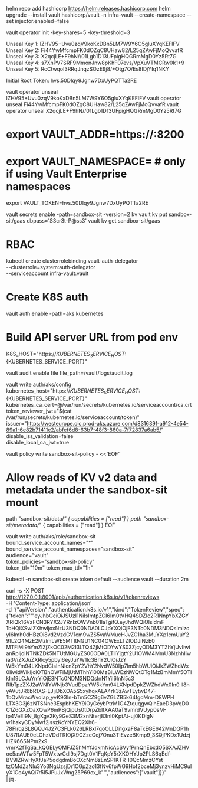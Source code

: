 
helm repo add hashicorp https://helm.releases.hashicorp.com
helm upgrade --install vault hashicorp/vault -n infra-vault --create-namespace --set injector.enabled=false

vault operator init -key-shares=5 -key-threshold=3

Unseal Key 1: lZHV95+Uvu0zqV9koKxDBn5LM7W9Y6O5gluXYqKEFlFV
Unseal Key 2: Fi44YwMfcmpFK0dOZgC8UHaw82/L25qZAwFjMoQvvafR
Unseal Key 3: X2qcjLE+F9hN//01Lgb1D13UFpigHQGRmMgD0Yz5Rt7G
Unseal Key 4: s7XnPV7SRF9MmonJnw8pKhF07evs/VpXuVTMCRw0k1+9
Unseal Key 5: RcCtwqoI3RRqJnqzSOzE9j8/+Otg7Q/Es8IDjYIq1NKY

Initial Root Token: hvs.50DIqy9Jgnw7DxUyPQTTa2RE


vault operator unseal lZHV95+Uvu0zqV9koKxDBn5LM7W9Y6O5gluXYqKEFlFV
vault operator unseal Fi44YwMfcmpFK0dOZgC8UHaw82/L25qZAwFjMoQvvafR
vault operator unseal X2qcjLE+F9hN//01Lgb1D13UFpigHQGRmMgD0Yz5Rt7G

# export VAULT_ADDR=https://<your-vault-address>:8200
# export VAULT_NAMESPACE=<enterprise-namespace>   # only if using Vault Enterprise namespaces
export VAULT_TOKEN=hvs.50DIqy9Jgnw7DxUyPQTTa2RE

vault secrets enable -path=sandbox-sit -version=2 kv
vault kv put sandbox-sit/gaas dbpass='S3cr3t-P@ss3'
vault kv get sandbox-sit/gaas

# RBAC
kubectl create clusterrolebinding vault-auth-delegator \
--clusterrole=system:auth-delegator \
--serviceaccount infra-vault:vault

# Create K8S auth
vault auth enable -path=aks kubernetes

# Build API server URL from pod env
K8S_HOST="https://${KUBERNETES_SERVICE_HOST}:${KUBERNETES_SERVICE_PORT}"



vault audit enable file file_path=/vault/logs/audit.log

vault write auth/aks/config \
kubernetes_host="https://${KUBERNETES_SERVICE_HOST}:${KUBERNETES_SERVICE_PORT}" \
kubernetes_ca_cert=@/var/run/secrets/kubernetes.io/serviceaccount/ca.crt \
token_reviewer_jwt="$(cat /var/run/secrets/kubernetes.io/serviceaccount/token)" \
issuer="https://westeurope.oic.prod-aks.azure.com/d831639f-a912-4e54-89a1-6e82b71411e2/abfef6d8-63b7-48f3-860a-7f72837a6ab5/" \
disable_iss_validation=false \
disable_local_ca_jwt=true


vault policy write sandbox-sit-policy - <<'EOF'
# Allow reads of KV v2 data and metadata under the sandbox-sit mount
path "sandbox-sit/data/*" {
capabilities = ["read"]
}
path "sandbox-sit/metadata/*" {
capabilities = ["read"]
}
EOF

vault write auth/aks/role/sandbox-sit \
bound_service_account_names="*" \
bound_service_account_namespaces="sandbox-sit" \
audience="vault" \
token_policies="sandbox-sit-policy" \
token_ttl="10m" token_max_ttl="1h"



kubectl -n sandbox-sit create token default --audience vault --duration 2m

curl -s -X POST http://127.0.0.1:8001/apis/authentication.k8s.io/v1/tokenreviews \
-H 'Content-Type: application/json' \
-d '{"apiVersion":"authentication.k8s.io/v1","kind":"TokenReview","spec":{"token":"'"eyJhbGciOiJSUzI1NiIsImtpZCI6Im0tVHQ4SDZIc2R1NnpYbXZGYXRlQk16VzFCN3RYX2JYRnIzOWVnb01IaTgifQ.eyJhdWQiOlsidmF
1bHQiXSwiZXhwIjoxNzU3NDQ0NDA0LCJpYXQiOjE3NTc0NDM3NDQsImlzcyI6Imh0dHBzOi8vd2VzdGV1cm9wZS5vaWMucHJvZC1ha3MuYXp1cmUuY29tL2Q4MzE2MzlmLWE5MTItNGU1NC04OWExLTZlODJiNzE0
MTFlMi9hYmZlZjZkOC02M2I3LTQ4ZjMtODYwYS03ZjcyODM3YTZhYjUvIiwianRpIjoiNTNkZDk5NTUtMGUyZS00ODA0LTllYjgtY2U1OWM4MmU3NzhhIiwia3ViZXJuZXRlcy5pbyI6eyJuYW1lc3BhY2UiOiJzY
W5kYm94LXNpdCIsInNlcnZpY2VhY2NvdW50Ijp7Im5hbWUiOiJkZWZhdWx0IiwidWlkIjoiOTBhOWFiMjUtMThhYi00MzBiLWEzNWQtOTg1MzBmMmY5OTlkIn19LCJuYmYiOjE3NTc0NDM3NDQsInN1YiI6InN5c3
RlbTpzZXJ2aWNlYWNjb3VudDpzYW5kYm94LXNpdDpkZWZhdWx0In0.ll8hyAVutJR6bR1XS-EJjiDbXOA5S5xyhqxALA4rk3zAwTLytwD47-1bQvMracWvoIap_yvK9Gln-bTm5CZ9g6vZGLZB5k64fgcMm-D8WPH
LTX3G3j6zNTSNne3EspbhKEY9iOyGeybPtrM1C4ZtquqgwQlhEaeD3pVqD0C1Z6GXZOaXQwP6mPBjQipUs0tDrpZbltXAA0aT9vmrdVUyp0sM-ip4VeEi9N_8gKgv2Ky9GeS3M2xnNterj83nI0KptAt-uj0KDigN
w1hakyCDyMwf2jsszKcYNYEQ2Xh6-78FIrqzSL8QQJ4J27C3FLk026LRBxl7qoOLLDi1gxaF8aTxEGE642MnDGP1hU87RAUE0eLGhzVDdTRIOjX9CZzeGej7Onu3TiEvzeBKmp9_3SQjPKDx1UdzjHZK66SNPm2x9
vmrK2fTgSa_kQGELyOMFJZ5hMYfJdkmNicAcSVyfPrnQnEbxdO5SXAJZHVoe5asWTw5FpT5WxtwCdl9sj7Dgt0V1FqKpY5rXKOHYJp2PLS6qEdf-BV9IZRwHyXfJaP5qdgdmBoOXcNm8zEnSP1KTR-I0QcMmzCYst
tzOMdZaNlu3Yo3NgUzsjDr1CGpZzo13fNv6fpWG9Hof2bceMj3ynzvHiMC9ulyX1Co4yAQi7r5I5JPuJxWng25P69cx_k"'","audiences":["vault"]}}' \
| jq .